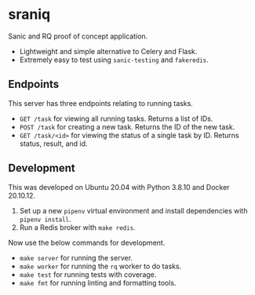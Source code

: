 # sraniq
Sanic and RQ proof of concept application.

- Lightweight and simple alternative to Celery and Flask.
- Extremely easy to test using `sanic-testing` and `fakeredis`.

## Endpoints
This server has three endpoints relating to running tasks.

- `GET /task` for viewing all running tasks. Returns a list of IDs.
- `POST /task` for creating a new task. Returns the ID of the new task.
- `GET /task/<id>` for viewing the status of a single task by ID. Returns status, result, and id.

## Development
This was developed on Ubuntu 20.04 with Python 3.8.10 and Docker 20.10.12.

1. Set up a new `pipenv` virtual environment and install dependencies with `pipenv install`.
2. Run a Redis broker with `make redis`.

Now use the below commands for development.

- `make server` for running the server.
- `make worker` for running the `rq` worker to do tasks.
- `make test` for running tests with coverage.
- `make fmt` for running linting and formatting tools.
